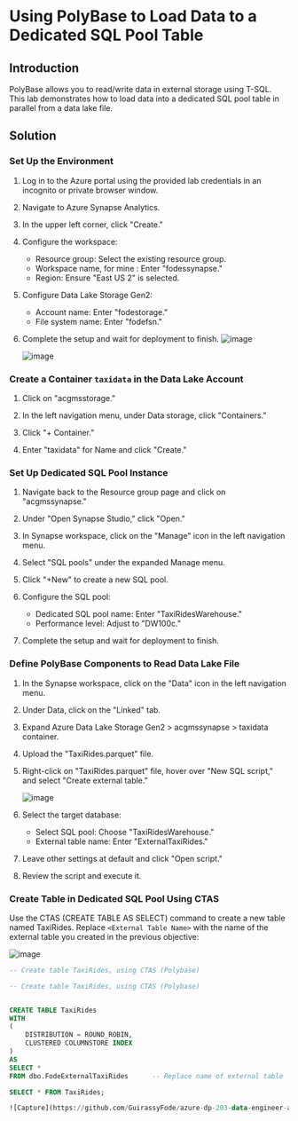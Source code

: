 # Using PolyBase to Load Data to a Dedicated SQL Pool Table

## Introduction

PolyBase allows you to read/write data in external storage using T-SQL. This lab demonstrates how to load data into a dedicated SQL pool table in parallel from a data lake file.

## Solution

### Set Up the Environment

1. Log in to the Azure portal using the provided lab credentials in an incognito or private browser window.

2. Navigate to Azure Synapse Analytics.

3. In the upper left corner, click "Create."
   
4. Configure the workspace:
   - Resource group: Select the existing resource group.
   - Workspace name, for mine : Enter "fodessynapse."
   - Region: Ensure "East US 2" is selected.

5. Configure Data Lake Storage Gen2:
   - Account name: Enter "fodestorage."
   - File system name: Enter "fodefsn."

6. Complete the setup and wait for deployment to finish.
   ![image](https://github.com/GuirassyFode/azure-dp-203-data-engineer-azure/assets/25976326/da9508f1-d61c-4d98-b87d-04b09d825cbb)

   
   ![image](https://github.com/GuirassyFode/azure-dp-203-data-engineer-azure/assets/25976326/07b2bae2-40bb-42bd-9893-2edc84c2c63c)


### Create a Container `taxidata` in the Data Lake Account

1. Click on "acgmsstorage."

2. In the left navigation menu, under Data storage, click "Containers."

3. Click "+ Container."

4. Enter "taxidata" for Name and click "Create."

### Set Up Dedicated SQL Pool Instance

1. Navigate back to the Resource group page and click on "acgmssynapse."

2. Under "Open Synapse Studio," click "Open."

3. In Synapse workspace, click on the "Manage" icon in the left navigation menu.

4. Select "SQL pools" under the expanded Manage menu.

5. Click "+New" to create a new SQL pool.
   
6. Configure the SQL pool:
   - Dedicated SQL pool name: Enter "TaxiRidesWarehouse."
   - Performance level: Adjust to "DW100c."

7. Complete the setup and wait for deployment to finish.

### Define PolyBase Components to Read Data Lake File

1. In the Synapse workspace, click on the "Data" icon in the left navigation menu.

2. Under Data, click on the "Linked" tab.

3. Expand Azure Data Lake Storage Gen2 > acgmssynapse > taxidata container.

4. Upload the "TaxiRides.parquet" file.

5. Right-click on "TaxiRides.parquet" file, hover over "New SQL script," and select "Create external table."

   ![image](https://github.com/GuirassyFode/azure-dp-203-data-engineer-azure/assets/25976326/15954b0b-11c0-4ce4-8c00-636b6f0fa532)


7. Select the target database:
   - Select SQL pool: Choose "TaxiRidesWarehouse."
   - External table name: Enter "ExternalTaxiRides."

8. Leave other settings at default and click "Open script."

9. Review the script and execute it.

### Create Table in Dedicated SQL Pool Using CTAS

Use the CTAS (CREATE TABLE AS SELECT) command to create a new table named TaxiRides. Replace `<External Table Name>` with the name of the external table you created in the previous objective:

![image](https://github.com/GuirassyFode/azure-dp-203-data-engineer-azure/assets/25976326/ba28902a-db32-4e3d-b572-08ff50bb2629)

```sql
-- Create table TaxiRides, using CTAS (Polybase)

-- Create table TaxiRides, using CTAS (Polybase)


CREATE TABLE TaxiRides
WITH 
(
	DISTRIBUTION = ROUND_ROBIN,
	CLUSTERED COLUMNSTORE INDEX
) 
AS 
SELECT * 
FROM dbo.FodeExternalTaxiRides		-- Replace name of external table

SELECT * FROM TaxiRides;

![Capture](https://github.com/GuirassyFode/azure-dp-203-data-engineer-azure/assets/25976326/8535de97-e4e7-42c6-9117-bea0dfa5f2d2)










